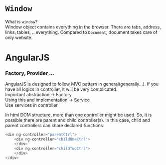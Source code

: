 # `Window`
What is `window`?<br/>
Window object contains everything in the browser. There are tabs, address, links, tables, .. everything.
Compared to `Document`, document takes care of only website.

# AngularJS
### Factory, Provider ...

AngularJS is designed to follow MVC pattern in general(generally...).
If you have all logics in controller, it will be very complicated.<br/>
Important abstraction -> Factory<br/>
Using this and implementation -> Service <br/>
Use services in controller<br/>

In html DOM structure, more than one controller might be used. So, it is possible there are parent and child controller(s).
In this case, child and parent controllers can share declared functions.

```javascript
<div ng-controller="parentCtrl">
    <div ng-controller="childOneCtrl">
    </div>
    <div ng-controller="childTwoCtrl">
    </div>
</div>
```
